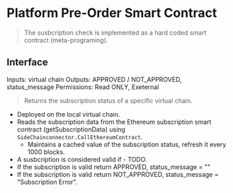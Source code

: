 # Platform Pre-Order Smart Contract
> The susbcription check is implemented as a hard coded smart contract (meta-programing).

## Interface
Inputs: virtual chain
Outputs: APPROVED / NOT_APPROVED, status_message
Permissions: Read ONLY, Exeternal
> Returns the subscription status of a specific virtual chain. 

* Deployed on the local virtual chain.
* Reads the subscription data from the Ethereum subscription smart contract (getSubscriptionData) using `SideChainconnector.CallEthereumContract`.
    * Maintains a cached value of the subscription status, refresh it every 1000 blocks.
* A susbcription is considered valid if - TODO.
* If the subscription is valid return APPROVED, status_message = ""
* If the subscription is valid return NOT_APPROVED, status_message = "Subscription Error".
